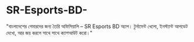 # SR-Esports-BD-
"বাংলাদেশের গেমারদের জন্য তৈরি অফিসিয়ালি  – SR Esports BD অ্যাপ। টুর্নামেন্ট খেলো, ইনস্ট্যান্ট আপডেট দেখো, আর জয় করলে সাথে সাথে ক্যাশআউট করো।"
